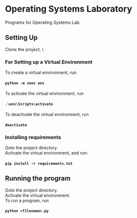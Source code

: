 # Operating Systems Laboratory

Programs for Operating Systems Lab.

## Setting Up
Clone the project. \

### For Setting up a Virtual Environment
To create a virtual environment, run
#### `python -m venv env`
To activate the virtual environment, run
#### `.\env\Scripts\activate`
To deactivate the virtual environment, run
#### `deactivate`        


### Installing requirements

Goto the project directory.\
Activate the virtual environment, and run:
#### `pip install -r requirements.txt`

## Running the program

Goto the project directory.\
Activate the virtual environment.\
To run a program, run
#### `python <filename>.py`
